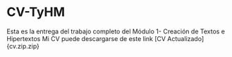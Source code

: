 # CV-TyHM

Esta es la entrega del trabajo completo del Módulo 1- Creación de Textos e Hipertextos
Mi CV puede descargarse de este link
[CV Actualizado]{cv.zip.zip}
